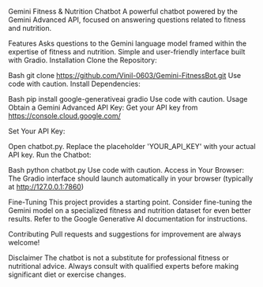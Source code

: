 Gemini Fitness & Nutrition Chatbot
A powerful chatbot powered by the Gemini Advanced API, focused on answering questions related to fitness and nutrition.

Features
Asks questions to the Gemini language model framed within the expertise of fitness and nutrition.
Simple and user-friendly interface built with Gradio.
Installation
Clone the Repository:

Bash
git clone https://github.com/Vinil-0603/Gemini-FitnessBot.git
Use code with caution.
Install Dependencies:

Bash
pip install google-generativeai gradio
Use code with caution.
Usage
Obtain a Gemini Advanced API Key: Get your API key from https://console.cloud.google.com/

Set Your API Key:

Open chatbot.py.
Replace the placeholder 'YOUR_API_KEY' with your actual API key.
Run the Chatbot:

Bash
python chatbot.py
Use code with caution.
Access in Your Browser: The Gradio interface should launch automatically in your browser (typically at http://127.0.0.1:7860)

Fine-Tuning
This project provides a starting point. Consider fine-tuning the Gemini model on a specialized fitness and nutrition dataset for even better results. Refer to the Google Generative AI documentation for instructions.

Contributing
Pull requests and suggestions for improvement are always welcome!

Disclaimer
The chatbot is not a substitute for professional fitness or nutritional advice. Always consult with qualified experts before making significant diet or exercise changes.
